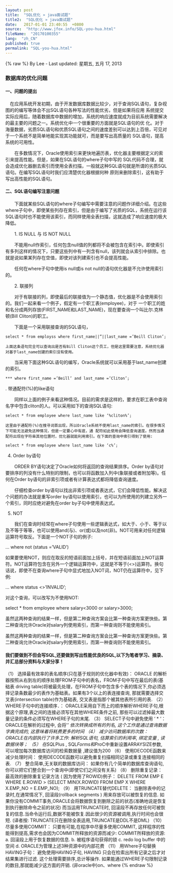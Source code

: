 ```yaml
---
layout: post
title:  "SQL优化 » java面试题"
title2:  "SQL优化 » java面试题"
date:   2017-01-01 23:40:55  +0800
source:  "http://www.jfox.info/SQL-you-hua.html"
fileName:  "20170100355"
lang:  "zh_CN"
published: true
permalink: "SQL-you-hua.html"
---
```

{% raw %}
By Lee - Last updated: 星期五, 五月 17, 2013

### 数据库的优化问题

#### **一、问题的提出**

　在应用系统开发初期，由于开发数据库数据比较少，对于查询SQL语句，复杂视图的的编写等体会不出SQL语句各种写法的性能优劣，但是如果将应用 系统提交实际应用后，随着数据库中数据的增加，系统的响应速度就成为目前系统需要解决的最主要的问题之一。系统优化中一个很重要的方面就是SQL语句的优 化。对于海量数据，劣质SQL语句和优质SQL语句之间的速度差别可以达到上百倍，可见对于一个系统不是简单地能实现其功能就可，而是要写出高质量的 SQL语句，提高系统的可用性。

　　在多数情况下，Oracle使用索引来更快地遍历表，优化器主要根据定义的索引来提高性能。但是，如果在SQL语句的where子句中写的 SQL代码不合理，就会造成优化器删去索引而使用全表扫描，一般就这种SQL语句就是所谓的劣质SQL语句。在编写SQL语句时我们应清楚优化器根据何种 原则来删除索引，这有助于写出高性能的SQL语句。

#### **二、SQL语句编写注意问题**

　　下面就某些SQL语句的where子句编写中需要注意的问题作详细介绍。在这些where子句中，即使某些列存在索引，但是由于编写了劣质的SQL，系统在运行该SQL语句时也不能使用该索引，而同样使用全表扫描，这就造成了响应速度的极大降低。

　　1. IS NULL 与 IS NOT NULL

　　不能用null作索引，任何包含null值的列都将不会被包含在索引中。即使索引有多列这样的情况下，只要这些列中有一列含有null，该列就会从索引中排除。也就是说如果某列存在空值，即使对该列建索引也不会提高性能。

　　任何在where子句中使用is null或is not null的语句优化器是不允许使用索引的。

　　2. 联接列

　　对于有联接的列，即使最后的联接值为一个静态值，优化器是不会使用索引的。我们一起来看一个例子，假定有一个职工表(employee)，对于 一个职工的姓和名分成两列存放(FIRST_NAME和LAST_NAME)，现在要查询一个叫比尔.克林顿(Bill Cliton)的职工。

　　下面是一个采用联接查询的SQL语句，

    select * from employss where first_name||”||last_name =’Beill Cliton’;

    上面这条语句完全可以查询出是否有Bill Cliton这个员工，但是这里需要注意，系统优化器对基于last_name创建的索引没有使用。

　　当采用下面这种SQL语句的编写，Oracle系统就可以采用基于last_name创建的索引。

    *** where first_name =’Beill’ and last_name =’Cliton’;

   . 带通配符(%)的like语句

　　同样以上面的例子来看这种情况。目前的需求是这样的，要求在职工表中查询名字中包含cliton的人。可以采用如下的查询SQL语句:

    select * from employee where last_name like ‘%cliton%’;

    这里由于通配符(%)在搜寻词首出现，所以Oracle系统不使用last_name的索引。在很多情况下可能无法避免这种情况，但是一定要心中有底，通 配符如此使用会降低查询速度。然而当通配符出现在字符串其他位置时，优化器就能利用索引。在下面的查询中索引得到了使用:

    select * from employee where last_name like ‘c%’;

4. Order by语句

　　ORDER BY语句决定了Oracle如何将返回的查询结果排序。Order by语句对要排序的列没有什么特别的限制，也可以将函数加入列中(象联接或者附加等)。任何在Order by语句的非索引项或者有计算表达式都将降低查询速度。

　　仔细检查order by语句以找出非索引项或者表达式，它们会降低性能。解决这个问题的办法就是重写order by语句以使用索引，也可以为所使用的列建立另外一个索引，同时应绝对避免在order by子句中使用表达式。

5. NOT

　　我们在查询时经常在where子句使用一些逻辑表达式，如大于、小于、等于以及不等于等等，也可以使用and(与)、or(或)以及not(非)。NOT可用来对任何逻辑运算符号取反。下面是一个NOT子句的例子:

… where not (status =’VALID’)

如果要使用NOT，则应在取反的短语前面加上括号，并在短语前面加上NOT运算符。NOT运算符包含在另外一个逻辑运算符中，这就是不等于(<>)运算符。换句话说，即使不在查询where子句中显式地加入NOT词，NOT仍在运算符中，见下例:

… where status <>’INVALID’;

对这个查询，可以改写为不使用NOT:

select * from employee where salary<3000 or salary>3000;

虽然这两种查询的结果一样，但是第二种查询方案会比第一种查询方案更快些。第二种查询允许Oracle对salary列使用索引，而第一种查询则不能使用索引。

虽然这两种查询的结果一样，但是第二种查询方案会比第一种查询方案更快些。第二种查询允许Oracle对salary列使用索引，而第一种查询则不能使用索引。

#### 我们要做到不但会写SQL,还要做到写出性能优良的SQL,以下为笔者学习、摘录、并汇总部分资料与大家分享！

（1）      选择最有效率的表名顺序(只在基于规则的优化器中有效)： 
ORACLE 的解析器按照从右到左的顺序处理FROM子句中的表名，FROM子句中写在最后的表(基础表 driving table)将被最先处理，在FROM子句中包含多个表的情况下,你必须选择记录条数最少的表作为基础表。如果有3个以上的表连接查询, 那就需要选择交叉表(intersection table)作为基础表, 交叉表是指那个被其他表所引用的表. 
（2）      WHERE子句中的连接顺序．： 
ORACLE采用自下而上的顺序解析WHERE子句,根据这个原理,表之间的连接必须写在其他WHERE条件之前, 那些可以过滤掉最大数量记录的条件必须写在WHERE子句的末尾. 
（3）      SELECT子句中避免使用 ‘ * ‘： 
ORACLE在解析的过程中, 会将’*’ 依次转换成所有的列名, 这个工作是通过查询数据字典完成的, 这意味着将耗费更多的时间 
（4）      减少访问数据库的次数： 
ORACLE在内部执行了许多工作: 解析SQL语句, 估算索引的利用率, 绑定变量 , 读数据块等； 
（5）      在SQL*Plus , SQL*Forms和Pro*C中重新设置ARRAYSIZE参数, 可以增加每次数据库访问的检索数据量 ,建议值为200 
（6）      使用DECODE函数来减少处理时间： 
使用DECODE函数可以避免重复扫描相同记录或重复连接相同的表. 
（7）      整合简单,无关联的数据库访问： 
如果你有几个简单的数据库查询语句,你可以把它们整合到一个查询中(即使它们之间没有关系) 
（8）      删除重复记录： 
最高效的删除重复记录方法 ( 因为使用了ROWID)例子： 
DELETE  FROM  EMP E  WHERE  E.ROWID > (SELECT MIN(X.ROWID) 
FROM  EMP X  WHERE  X.EMP_NO = E.EMP_NO); 
（9）      用TRUNCATE替代DELETE： 
当删除表中的记录时,在通常情况下, 回滚段(rollback segments ) 用来存放可以被恢复的信息. 如果你没有COMMIT事务,ORACLE会将数据恢复到删除之前的状态(准确地说是恢复到执行删除命令之前的状况) 而当运用TRUNCATE时, 回滚段不再存放任何可被恢复的信息.当命令运行后,数据不能被恢复.因此很少的资源被调用,执行时间也会很短. (译者按: TRUNCATE只在删除全表适用,TRUNCATE是DDL不是DML) 
（10） 尽量多使用COMMIT： 
只要有可能,在程序中尽量多使用COMMIT, 这样程序的性能得到提高,需求也会因为COMMIT所释放的资源而减少: 
COMMIT所释放的资源: 
a. 回滚段上用于恢复数据的信息. 
b. 被程序语句获得的锁 
c. redo log buffer 中的空间 
d. ORACLE为管理上述3种资源中的内部花费 
（11） 用Where子句替换HAVING子句： 
避免使用HAVING子句, HAVING 只会在检索出所有记录之后才对结果集进行过滤. 这个处理需要排序,总计等操作. 如果能通过WHERE子句限制记录的数目,那就能减少这方面的开销. (非oracle中)on、where
{% endraw %}
